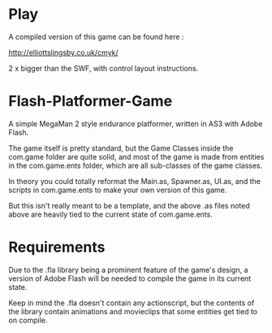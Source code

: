 Play
====

A compiled version of this game can be found here : 

http://elliottslingsby.co.uk/cmyk/

2 x bigger than the SWF, with control layout instructions.



Flash-Platformer-Game
=====================

A simple MegaMan 2 style endurance platformer, written in AS3 with Adobe Flash.

The game itself is pretty standard, but the Game Classes inside the com.game folder are quite solid, and most of the game is made from entities in the com.game.ents folder, which are all sub-classes of the game classes.

In theory you could totally reformat the Main.as, Spawner.as, UI.as, and the scripts in com.game.ents to make your own version of this game.

But this isn't really meant to be a template, 
and the above .as files noted above are heavily tied to the current state of com.game.ents.



Requirements
============

Due to the .fla library being a prominent feature of the game's design, a version of Adobe Flash will be needed to compile the game in its current state.

Keep in mind the .fla doesn't contain any actionscript, but the contents of the library contain animations and movieclips that some entities get tied to on compile.

